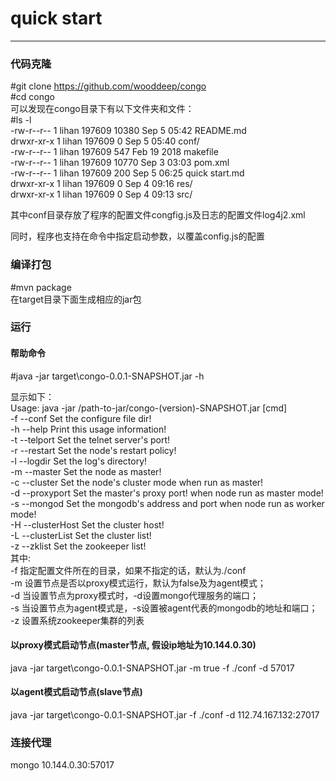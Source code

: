 # quick start
***


### 代码克隆
#git clone https://github.com/wooddeep/congo  
#cd congo  
可以发现在congo目录下有以下文件夹和文件：     
#ls -l  
-rw-r--r-- 1 lihan 197609 10380 Sep  5 05:42 README.md  
drwxr-xr-x 1 lihan 197609     0 Sep  5 05:40 conf/  
-rw-r--r-- 1 lihan 197609   547 Feb 19  2018 makefile  
-rw-r--r-- 1 lihan 197609 10770 Sep  3 03:03 pom.xml  
-rw-r--r-- 1 lihan 197609   200 Sep  5 06:25 quick start.md  
drwxr-xr-x 1 lihan 197609     0 Sep  4 09:16 res/  
drwxr-xr-x 1 lihan 197609     0 Sep  4 09:13 src/  

其中conf目录存放了程序的配置文件congfig.js及日志的配置文件log4j2.xml  

同时，程序也支持在命令中指定启动参数，以覆盖config.js的配置
 
### 编译打包
#mvn package  
在target目录下面生成相应的jar包

### 运行

#### 帮助命令
#java -jar target\congo-0.0.1-SNAPSHOT.jar -h

显示如下：  
Usage: java -jar /path-to-jar/congo-(version)-SNAPSHOT.jar [cmd]  
        -f      --conf  Set the configure file dir!  
        -h      --help  Print this usage information!  
        -t      --telport       Set the telnet server's port!  
        -r      --restart       Set the node's restart policy!  
        -l      --logdir        Set the log's directory!  
        -m      --master        Set the node as master!  
        -c      --cluster       Set the node's cluster mode when run as master!  
        -d      --proxyport     Set the master's proxy port! when node run as master mode!  
        -s      --mongod        Set the mongodb's address and port when node run as worker mode!  
        -H      --clusterHost   Set the cluster host!  
        -L      --clusterList   Set the cluster list!  
        -z      --zklist        Set the zookeeper list!  
其中:  
-f 指定配置文件所在的目录，如果不指定的话，默认为./conf    
-m 设置节点是否以proxy模式运行，默认为false及为agent模式；  
-d 当设置节点为proxy模式时，-d设置mongo代理服务的端口；  
-s 当设置节点为agent模式是，-s设置被agent代表的mongodb的地址和端口；  
-z 设置系统zookeeper集群的列表  

#### 以proxy模式启动节点(master节点, 假设ip地址为10.144.0.30)
java -jar target\congo-0.0.1-SNAPSHOT.jar -m true -f ./conf -d 57017

#### 以agent模式启动节点(slave节点)
java -jar target\congo-0.0.1-SNAPSHOT.jar -f ./conf -d 112.74.167.132:27017  

### 连接代理
mongo 10.144.0.30:57017  

 
        